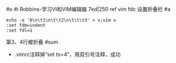 #o
#i
Robbins-学习VI和VIM编辑器 7ed|250
ref vim fdc 设置折叠栏
#a
```
echo -e '0\n\t1\n\t\t2\n\t\t\t3' > v;vim v
:set fdm=indent
:set fdl=1
```
第3、4行被折叠
#sum
- .vimrc注释掉“set ts=4”，用双引号注释，成功
